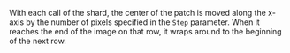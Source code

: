 With each call of the shard, the center of the patch is moved along the x-axis by the number of pixels specified in the `Step` parameter. When it reaches the end of the image on that row, it wraps around to the beginning of the next row.